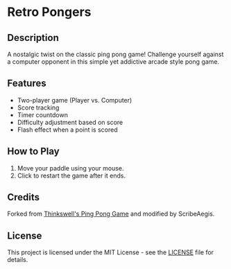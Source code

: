 # Retro Pongers

## Description
A nostalgic twist on the classic ping pong game! Challenge yourself against a computer opponent in this simple yet addictive arcade style pong game.

## Features
- Two-player game (Player vs. Computer)
- Score tracking
- Timer countdown
- Difficulty adjustment based on score
- Flash effect when a point is scored

## How to Play
1. Move your paddle using your mouse.
2. Click to restart the game after it ends.

## Credits
Forked from [Thinkswell's Ping Pong Game](https://github.com/thinkswell/javascript-mini-projects/tree/master/PingPongGame) and modified by ScribeAegis.

## License
This project is licensed under the MIT License - see the [LICENSE](LICENSE) file for details.
